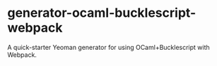 # generator-ocaml-bucklescript-webpack
A quick-starter Yeoman generator for using OCaml+Bucklescript with Webpack.
